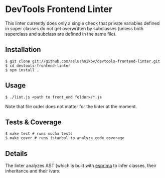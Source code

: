 # DevTools Frontend Linter

This linter currently does only a single check that
private variables defined in super classes do not get overwritten
by subclasses (unless both superclass and subclass are defined
in the same file).

## Installation

```
$ git clone git://github.com/aslushnikov/devtools-frontend-linter.git
$ cd devtools-frontend-linter
$ npm install .
```

## Usage

```
$ ./lint.js <path to front_end folder>/*.js
```

Note that file order does not matter for the linter at the moment.

## Tests & Coverage

```
$ make test # runs mocha tests
$ make cover # runs istanbul to analyze code coverage
```

## Details

The linter analyzes AST (which is built with [esprima](https://github.com/ariya/esprima) to infer classes, their inheritance and their ivars.

